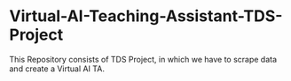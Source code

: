 # Virtual-AI-Teaching-Assistant-TDS-Project
This Repository consists of TDS Project, in which we have to scrape data and create a Virtual AI TA.
